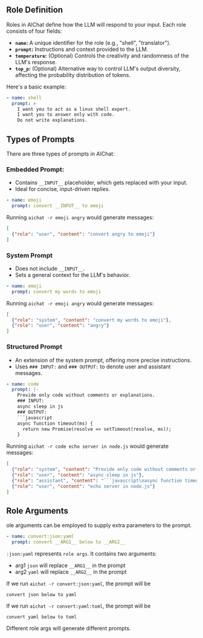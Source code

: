 ## Role Definition

Roles in AIChat define how the LLM will respond to your input. Each role consists of four fields:

- **`name`:** A unique identifier for the role (e.g., "shell", "translator").
- **`prompt`:** Instructions and context provided to the LLM.
- **`temperature`:**  (Optional) Controls the creativity and randomness of the LLM's response.
- **`top_p`:** (Optional) Alternative way to control LLM's output diversity, affecting the probability distribution of tokens.

Here's a basic example:

```yaml
- name: shell
  prompt: >
    I want you to act as a linux shell expert.
    I want you to answer only with code.
    Do not write explanations.
```

## Types of Prompts

There are three types of prompts in AIChat:

### Embedded Prompt:

- Contains `__INPUT__` placeholder, which gets replaced with your input.
- Ideal for concise, input-driven replies.

```yaml
- name: emoji
  prompt: convert __INPUT__ to emoji
```

Running `aichat -r emoji angry` would generate messages:
```json
[
  {"role": "user", "content": "convert angry to emoji"}
]
```

### System Prompt

- Does not include `__INPUT__`.
- Sets a general context for the LLM's behavior.

```yaml
- name: emoji
  prompt: convert my words to emoji
```

Running `aichat -r emoji angry` would generate messages:

```json
[
  {"role": "system", "content": "convert my words to emoji"},
  {"role": "user", "content": "angry"}
]
```

### Structured Prompt

- An extension of the system prompt, offering more precise instructions.
- Uses `### INPUT:` and `### OUTPUT:` to denote user and assistant messages.

```yaml
- name: code
  prompt: |-
    Provide only code without comments or explanations.
    ### INPUT:
    async sleep in js
    ### OUTPUT:
    ```javascript
    async function timeout(ms) {
      return new Promise(resolve => setTimeout(resolve, ms));
    }
```

Running `aichat -r code echo server in node.js` would generate messages:

```json
[
  {"role": "system", "content": "Provide only code without comments or explanations."},
  {"role": "user", "content": "async sleep in js"},
  {"role": "assistant", "content": "```javascript\nasync function timeout(ms) {\n  return new Promise(resolve => setTimeout(resolve, ms));\n}\n```"},
  {"role": "user", "content": "echo server in node.js"}
]
```

## Role Arguments

ole arguments can be employed to supply extra parameters to the prompt.

```yaml
- name: convert:json:yaml
  prompt: convert __ARG1__ below to __ARG2__
```

`:json:yaml` represents `role args`. It contains two arguments:

- arg1 `json` will replace `__ARG1__` in the prompt
- arg2 `yaml` will replace `__ARG2__` in the prompt

If we run `aichat -r convert:json:yaml`, the prompt will be

```
convert json below to yaml
```

If we run `aichat -r convert:yaml:toml`, the prompt will be
```
convert yaml below to toml
```

Different role args will generate different prompts.